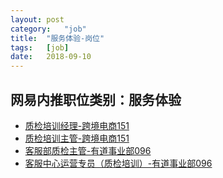 ```yaml
---
layout:	post
category:	"job"
title:	"服务体验-岗位"
tags:	[job]
date:	2018-09-10
---
```

## 网易内推职位类别：服务体验
- [质检培训经理-跨境电商151](http://bole.netease.com/position/h5/detail.do?id=11704&rcode=D1O21582aT)
- [质检培训主管-跨境电商151](http://bole.netease.com/position/h5/detail.do?id=5243&rcode=D1O21582aT)
- [客服部质检主管-有道事业部096](http://bole.netease.com/position/h5/detail.do?id=10396&rcode=D1O21582aT)
- [客服中心运营专员（质检培训）-有道事业部096](http://bole.netease.com/position/h5/detail.do?id=8717&rcode=D1O21582aT)
